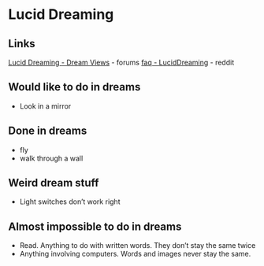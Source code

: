 # Lucid Dreaming
## Links
[Lucid Dreaming - Dream Views](https://www.dreamviews.com/forum.php) - forums
[faq - LucidDreaming](https://www.reddit.com/r/LucidDreaming/wiki/faq) - reddit

## Would like to do in dreams
* Look in a mirror

## Done in dreams
* fly
* walk through a wall

## Weird dream stuff
* Light switches don’t work right

## Almost impossible to do in dreams
* Read. Anything to do with written words. They don’t stay the same twice
* Anything involving computers. Words and images never stay the same.
